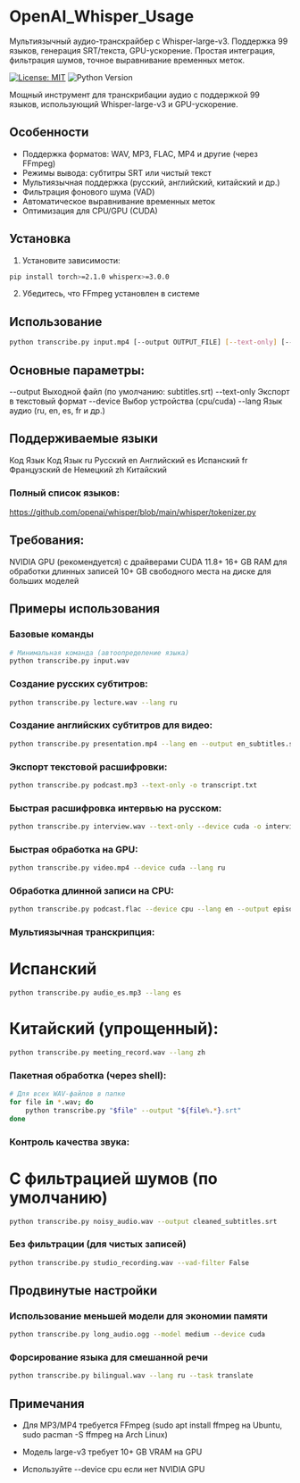# OpenAI_Whisper_Usage
Мультиязычный аудио-транскрайбер с Whisper-large-v3. Поддержка 99 языков, генерация SRT/текста, GPU-ускорение. Простая интеграция, фильтрация шумов, точное выравнивание временных меток.

[![License: MIT](https://img.shields.io/badge/License-MIT-blue.svg)](https://opensource.org/licenses/MIT)
![Python Version](https://img.shields.io/badge/Python-3.8%2B-green)

Мощный инструмент для транскрибации аудио с поддержкой 99 языков, использующий Whisper-large-v3 и GPU-ускорение.

## Особенности
- Поддержка форматов: WAV, MP3, FLAC, MP4 и другие (через FFmpeg)
- Режимы вывода: субтитры SRT или чистый текст
- Мультиязычная поддержка (русский, английский, китайский и др.)
- Фильтрация фонового шума (VAD)
- Автоматическое выравнивание временных меток
- Оптимизация для CPU/GPU (CUDA)

## Установка
1. Установите зависимости:
```bash
pip install torch>=2.1.0 whisperx>=3.0.0
```
2. Убедитесь, что FFmpeg установлен в системе

## Использование
```bash
python transcribe.py input.mp4 [--output OUTPUT_FILE] [--text-only] [--device DEVICE] [--lang LANG]
```
## Основные параметры:
--output	Выходной файл (по умолчанию: subtitles.srt)
--text-only	Экспорт в текстовый формат
--device	Выбор устройства (cpu/cuda)
--lang	Язык аудио (ru, en, es, fr и др.)

## Поддерживаемые языки
Код	  Язык	    Код	  Язык
ru	  Русский	  en	  Английский
es	  Испанский	fr	  Французский
de	  Немецкий	zh	  Китайский

### Полный список языков:
https://github.com/openai/whisper/blob/main/whisper/tokenizer.py

## Требования:
NVIDIA GPU (рекомендуется) с драйверами CUDA 11.8+
16+ GB RAM для обработки длинных записей
10+ GB свободного места на диске для больших моделей

## Примеры использования

### Базовые команды
```bash
# Минимальная команда (автоопределение языка)
python transcribe.py input.wav
```
### Создание русских субтитров:
```bash
python transcribe.py lecture.wav --lang ru
```
### Создание английских субтитров для видео:
```bash
python transcribe.py presentation.mp4 --lang en --output en_subtitles.srt
```
### Экспорт текстовой расшифровки:
```bash
python transcribe.py podcast.mp3 --text-only -o transcript.txt
```
### Быстрая расшифровка интервью на русском: 
```bash
python transcribe.py interview.wav --text-only --device cuda -o interview_ru.txt
```
### Быстрая обработка на GPU:
```bash
python transcribe.py video.mp4 --device cuda --lang ru
```
### Обработка длинной записи на CPU:
```bash
python transcribe.py podcast.flac --device cpu --lang en --output episode_42.txt
```
### Мультиязычная транскрипция:
# Испанский
```bash
python transcribe.py audio_es.mp3 --lang es
```
# Китайский (упрощенный):
```bash
python transcribe.py meeting_record.wav --lang zh
```
### Пакетная обработка (через shell):
```bash
# Для всех WAV-файлов в папке
for file in *.wav; do
    python transcribe.py "$file" --output "${file%.*}.srt"
done
```
###  Контроль качества звука:
# С фильтрацией шумов (по умолчанию)
```bash
python transcribe.py noisy_audio.wav --output cleaned_subtitles.srt
```
### Без фильтрации (для чистых записей)
```bash
python transcribe.py studio_recording.wav --vad-filter False
```

## Продвинутые настройки
### Использование меньшей модели для экономии памяти
```bash
python transcribe.py long_audio.ogg --model medium --device cuda
```
### Форсирование языка для смешанной речи
```bash
python transcribe.py bilingual.wav --lang ru --task translate
```
## Примечания

- Для MP3/MP4 требуется FFmpeg (sudo apt install ffmpeg на Ubuntu, sudo pacman -S ffmpeg на Arch Linux)

- Модель large-v3 требует 10+ GB VRAM на GPU

- Используйте --device cpu если нет NVIDIA GPU
